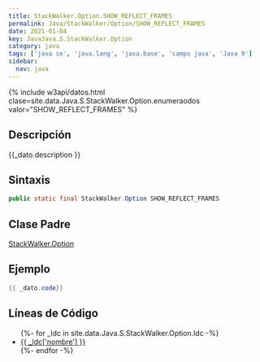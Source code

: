 ```yaml
---
title: StackWalker.Option.SHOW_REFLECT_FRAMES
permalink: Java/StackWalker/Option/SHOW_REFLECT_FRAMES
date: 2021-01-04
key: JavaJava.S.StackWalker.Option
category: java
tags: ['java se', 'java.lang', 'java.base', 'campo java', 'Java 9']
sidebar: 
  nav: java
---
```


{% include w3api/datos.html clase=site.data.Java.S.StackWalker.Option.enumeraodos valor="SHOW_REFLECT_FRAMES" %}

## Descripción
{{_dato.description }}

## Sintaxis
~~~java
public static final StackWalker.Option SHOW_REFLECT_FRAMES
~~~

## Clase Padre
[StackWalker.Option](/Java/StackWalker/Option/)

## Ejemplo
~~~java
{{ _dato.code}}
~~~

## Líneas de Código
<ul>
{%- for _ldc in site.data.Java.S.StackWalker.Option.ldc -%}
   <li>
       <a href="{{_ldc['url'] }}">{{ _ldc['nombre'] }}</a>
   </li>
{%- endfor -%}
</ul>
